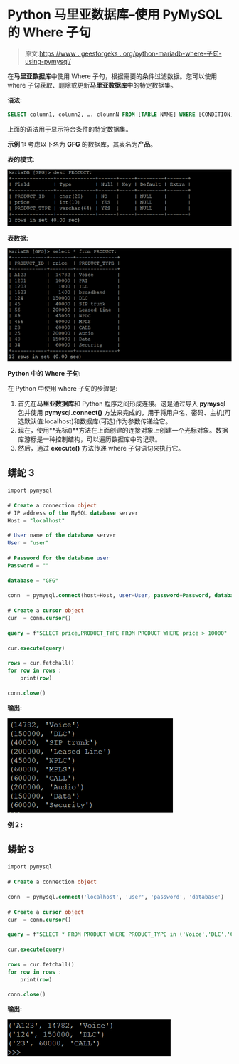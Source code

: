 # Python 马里亚数据库–使用 PyMySQL 的 Where 子句

> 原文:[https://www . geesforgeks . org/python-mariadb-where-子句-using-pymysql/](https://www.geeksforgeeks.org/python-mariadb-where-clause-using-pymysql/)

在**马里亚数据库**中使用 Where 子句，根据需要的条件过滤数据。您可以使用 where 子句获取、删除或更新**马里亚数据库**中的特定数据集。

**语法:**

```sql
SELECT column1, column2, …. cloumnN FROM [TABLE NAME] WHERE [CONDITION];

```

上面的语法用于显示符合条件的特定数据集。

**示例 1:** 考虑以下名为 **GFG** 的数据库，其表名为**产品**。

**表的模式:**

![](img/8c8823d96e3db85ad63f241bf5b47ebd.png)

**表数据:**

![](img/9488448e945f6d460d1c5ca78a22b4bb.png)

**Python 中的 Where 子句:**

在 Python 中使用 where 子句的步骤是:

1.  首先在**马里亚数据库**和 Python 程序之间形成连接。这是通过导入 **pymysql** 包并使用 **pymysql.connect()** 方法来完成的，用于将用户名、密码、主机(可选默认值:localhost)和数据库(可选)作为参数传递给它。
2.  现在，使用**光标()**方法在上面创建的连接对象上创建一个光标对象。数据库游标是一种控制结构，可以遍历数据库中的记录。
3.  然后，通过 **execute()** 方法传递 where 子句语句来执行它。

## 蟒蛇 3

```sql
import pymysql

# Create a connection object
# IP address of the MySQL database server
Host = "localhost"  

# User name of the database server
User = "user"       

# Password for the database user
Password = ""           

database = "GFG"

conn  = pymysql.connect(host=Host, user=User, password=Password, database)

# Create a cursor object
cur  = conn.cursor()

query = f"SELECT price,PRODUCT_TYPE FROM PRODUCT WHERE price > 10000"

cur.execute(query)

rows = cur.fetchall()
for row in rows :
    print(row)

conn.close()
```

**输出:**

![](img/e9ec478289bc94d5e1e6b8d928409736.png)

**例 2 :**

## 蟒蛇 3

```sql
import pymysql

# Create a connection object

conn  = pymysql.connect('localhost', 'user', 'password', 'database')

# Create a cursor object
cur  = conn.cursor()

query = f"SELECT * FROM PRODUCT WHERE PRODUCT_TYPE in ('Voice','DLC','CALL')"

cur.execute(query)

rows = cur.fetchall()
for row in rows :
    print(row)

conn.close()
```

**输出:**

![](img/2e0a57b7d1525e152e92b64506221054.png)